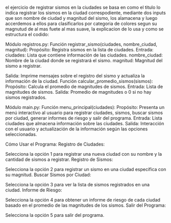 el ejercicio de registrar sismos en la ciudades se basa en como el titulo lo indica registrar los sismos en la ciudad correspodiente, mediante dos inputs que son nombre de ciudad y magnitud del sismo, los alamacena y luego accerdemos a ellos para clasificarlos por categoria de colores segun su magnutud de al mas fuete al mas suave, la explicacion de lo usa y como se estructura el codido:

Módulo registros.py:
Función registrar_sismo(ciudades, nombre_ciudad, magnitud):
Propósito: Registra sismos en la lista de ciudades.
Entrada:
ciudades: Lista que contiene información de las ciudades.
nombre_ciudad: Nombre de la ciudad donde se registrará el sismo.
magnitud: Magnitud del sismo a registrar.

Salida: Imprime mensajes sobre el registro del sismo y actualiza la información de la ciudad.
Función calcular_promedio_sismos(sismos):
Propósito: Calcula el promedio de magnitudes de sismos.
Entrada: Lista de magnitudes de sismos.
Salida: Promedio de magnitudes o 0 si no hay sismos registrados.


Módulo main.py:
Función menu_principal(ciudades):
Propósito: Presenta un menú interactivo al usuario para registrar ciudades, sismos, buscar sismos por ciudad, generar informes de riesgo y salir del programa.
Entrada: Lista ciudades que almacena información sobre las ciudades.
Salida: Interacción con el usuario y actualización de la información según las opciones seleccionadas.

Cómo Usar el Programa:
Registro de Ciudades:

Selecciona la opción 1 para registrar una nueva ciudad con su nombre y la cantidad de sismos a registrar.
Registro de Sismos:

Selecciona la opción 2 para registrar un sismo en una ciudad específica con su magnitud.
Buscar Sismos por Ciudad:

Selecciona la opción 3 para ver la lista de sismos registrados en una ciudad.
Informe de Riesgo:

Selecciona la opción 4 para obtener un informe de riesgo de cada ciudad basado en el promedio de las magnitudes de los sismos.
Salir del Programa:

Selecciona la opción 5 para salir del programa.